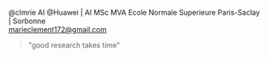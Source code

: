 @clmrie
AI  @Huawei | AI MSc MVA Ecole Normale Superieure Paris-Saclay | Sorbonne <br> 
marieclement172@gmail.com

> "good research takes time"

